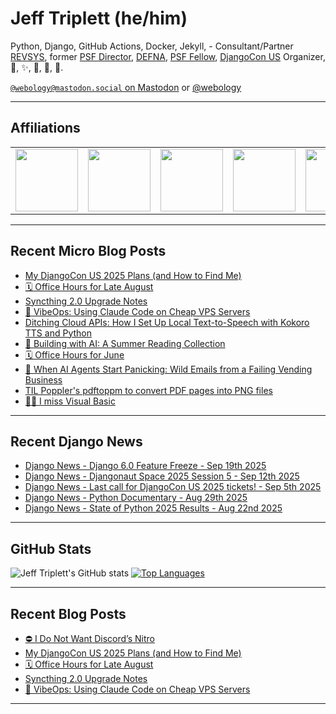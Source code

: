 # Jeff Triplett (he/him)

Python, Django, GitHub Actions, Docker, Jekyll,  - Consultant/Partner [REVSYS][], former [PSF Director][], [DEFNA][], [PSF Fellow][], [DjangoCon US][] Organizer, 🏀, ✨, 💪, 🏃, 🤖.

<a href="https://mastodon.social/@webology" rel="me">`@webology@mastodon.social` on Mastodon</a> or <a href="https://twitter.com/webology">@webology</a>

<hr>

## Affiliations

<table border="0">
<tr>
<td><a href="https://github.com/revsys/"><img src="https://avatars.githubusercontent.com/u/308096?s=200&v=4" width="100px"></a></td>
<td><a href="https://github.com/psf/"><img src="https://avatars.githubusercontent.com/u/50630501?s=200&v=4" width="100px"></a></td>
<td><a href="https://github.com/djangocon/"><img src="https://avatars.githubusercontent.com/u/2891658?s=400&&v=4" width="100px"></a></td>
<td><a href="https://github.com/defna/"><img src="https://avatars.githubusercontent.com/u/13454395?s=200&v=4" width="100px"></a></td>
<td><a href="https://github.com/djangopackages/"><img src="https://avatars.githubusercontent.com/u/27385825?s=200&v=4" width="100px"></a></td>
</tr>
</table>

<hr>

## Recent Micro Blog Posts

<!--START_SECTION:micro-posts-->
* [My DjangoCon US 2025 Plans (and How to Find Me)](https:&#x2F;&#x2F;micro.webology.dev&#x2F;2025&#x2F;09&#x2F;03&#x2F;my-djangocon-us-plans-and&#x2F;)
* [🗓️ Office Hours for Late August](https:&#x2F;&#x2F;micro.webology.dev&#x2F;2025&#x2F;08&#x2F;21&#x2F;office-hours-for-late-august&#x2F;)
* [Syncthing 2.0 Upgrade Notes](https:&#x2F;&#x2F;micro.webology.dev&#x2F;2025&#x2F;08&#x2F;13&#x2F;syncthing-upgrade-notes&#x2F;)
* [🤖 VibeOps: Using Claude Code on Cheap VPS Servers](https:&#x2F;&#x2F;micro.webology.dev&#x2F;2025&#x2F;08&#x2F;06&#x2F;vibeops-using-claude-code-on&#x2F;)
* [Ditching Cloud APIs: How I Set Up Local Text-to-Speech with Kokoro TTS and Python](https:&#x2F;&#x2F;micro.webology.dev&#x2F;2025&#x2F;07&#x2F;02&#x2F;ditching-cloud-apis-how-i&#x2F;)
* [🤖 Building with AI: A Summer Reading Collection](https:&#x2F;&#x2F;micro.webology.dev&#x2F;2025&#x2F;06&#x2F;25&#x2F;building-with-ai-a-summer&#x2F;)
* [🗓️ Office Hours for June](https:&#x2F;&#x2F;micro.webology.dev&#x2F;2025&#x2F;05&#x2F;29&#x2F;office-hours-for-june&#x2F;)
* [🤖 When AI Agents Start Panicking: Wild Emails from a Failing Vending Business](https:&#x2F;&#x2F;micro.webology.dev&#x2F;2025&#x2F;05&#x2F;26&#x2F;when-ai-agents-start-panicking&#x2F;)
* [TIL Poppler&#39;s pdftoppm to convert PDF pages into PNG files](https:&#x2F;&#x2F;micro.webology.dev&#x2F;2025&#x2F;05&#x2F;21&#x2F;til-popplers-pdftoppm-to-convert&#x2F;)
* [🤷‍♂️ I miss Visual Basic](https:&#x2F;&#x2F;micro.webology.dev&#x2F;2025&#x2F;05&#x2F;11&#x2F;i-miss-visual-basic&#x2F;)
<!--END_SECTION:micro-posts-->

<hr>

## Recent Django News

<!--START_SECTION:news-->
* [Django News - Django 6.0 Feature Freeze - Sep 19th 2025](https:&#x2F;&#x2F;django-news.com&#x2F;issues&#x2F;303)
* [Django News - Djangonaut Space 2025 Session 5 - Sep 12th 2025](https:&#x2F;&#x2F;django-news.com&#x2F;issues&#x2F;302)
* [Django News - Last call for DjangoCon US 2025 tickets! - Sep 5th 2025](https:&#x2F;&#x2F;django-news.com&#x2F;issues&#x2F;301)
* [Django News - Python Documentary - Aug 29th 2025](https:&#x2F;&#x2F;django-news.com&#x2F;issues&#x2F;300)
* [Django News - State of Python 2025 Results - Aug 22nd 2025](https:&#x2F;&#x2F;django-news.com&#x2F;issues&#x2F;299)
<!--END_SECTION:news-->

<hr>

## GitHub Stats

![Jeff Triplett's GitHub stats](https://github-readme-stats.vercel.app/api?username=jefftriplett&show_icons=&private_count=true&theme=dracula)  [![Top Languages](https://github-readme-stats.vercel.app/api/top-langs/?username=jefftriplett&layout=compact&theme=dracula)]()

<hr>

## Recent Blog Posts

<!--START_SECTION:posts-->
* [⛔ I Do Not Want Discord’s Nitro](https:&#x2F;&#x2F;jefftriplett.com&#x2F;2025&#x2F;i-do-not-want-discord-s-nitro&#x2F;)
* [My DjangoCon US 2025 Plans (and How to Find Me)](https:&#x2F;&#x2F;jefftriplett.com&#x2F;2025&#x2F;my-djangocon-us-2025-plans-and-how-to-find-me&#x2F;)
* [🗓️ Office Hours for Late August](https:&#x2F;&#x2F;jefftriplett.com&#x2F;2025&#x2F;office-hours-for-late-august&#x2F;)
* [Syncthing 2.0 Upgrade Notes](https:&#x2F;&#x2F;jefftriplett.com&#x2F;2025&#x2F;syncthing-2-0-upgrade-notes&#x2F;)
* [🤖 VibeOps: Using Claude Code on Cheap VPS Servers](https:&#x2F;&#x2F;jefftriplett.com&#x2F;2025&#x2F;vibeops-using-claude-code-on-cheap-vps-servers&#x2F;)
<!--END_SECTION:posts-->

<hr>

[DEFNA]: https://www.defna.org/
[DjangoCon US]: http://djangocon.us/
[PSF Director]: https://www.python.org/psf/members/#board-of-directors
[REVSYS]: https://www.revsys.com/
[PSF Fellow]: https://www.python.org/psf/fellows/
